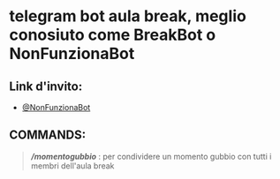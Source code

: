 # telegram bot aula break, meglio conosiuto come **BreakBot** o **NonFunzionaBot**

## Link d'invito: 
- [@NonFunzionaBot](https://t.me/NonFunonziaBot)

## COMMANDS:

> ***/momentogubbio*** : per condividere un momento gubbio con tutti i membri dell'aula break
